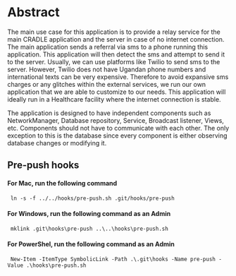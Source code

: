
<h1>Abstract</h1>


The main use case for this application is to provide a relay service for the main CRADLE application and the server in case of no internet connection. The main application sends a referral via sms to a phone running this application. This application will then detect the sms and attempt to send it to the server. Usually, we can use platforms like Twilio to send sms to the server. However, Twilio does not have Ugandan phone numbers and international texts can be very expensive. Therefore to avoid expansive sms charges or any glitches within the external services, we run our own application that we are able to customize to our needs. This application will ideally run in a Healthcare facility where the internet connection is stable.

The application is designed to have independent components such as NetworkManager, Database repository, Service, Broadcast listener, Views, etc. Components should not have to communicate with each other. The only exception to this is the database since every component is either observing database changes or modifying it.



## Pre-push hooks
#### For Mac, run the following command  
  
     ln -s -f ../../hooks/pre-push.sh .git/hooks/pre-push  
  
#### For Windows, run the following command as an Admin  

     mklink .git\hooks\pre-push ..\..\hooks\pre-push.sh  

#### For PowerShel, run the following command as an Admin  
     New-Item -ItemType SymbolicLink -Path .\.git\hooks -Name pre-push -Value .\hooks\pre-push.sh
